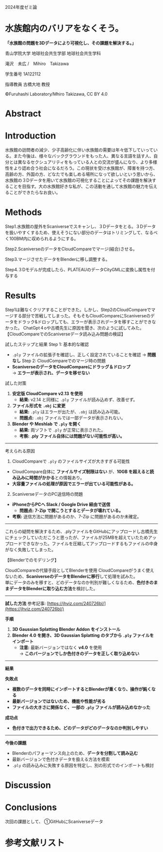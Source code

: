 
2024年度ゼミ論

# 水族館内のバリアをなくそう。
**「水族館の問題を3Dデータにより可視化し、その課題を解決する。」**

青山学院大学 地球社会共生学部 地球社会共生学科

滝沢　未広 /　Mihiro　Takizawa

学生番号 1A122112

指導教員 古橋大地 教授

©︎Furuhashi Laboratory/Mhiro Takizawa, CC BY 4.0

# **Abstract**

# **Introduction**
水族館の訪問者の減少、少子高齢化に伴い水族館の需要は年々低下していっている。また今後は、様々なバックグラウンドをもった人、異なる言語を話す人、自分とは異なるセクシュアリティをもっている人との交流が盛んになり、より多様性をより認め合う社会になるだろう。この現状を受け水族館が、障害を持つ方、高齢の方、外国の方、どなたでも楽しめる場所になって欲しいという思いから、水族館の３Dデータを用いて水族館の可視化することによってその課題を解決することを目指す。大の水族館好きな私が、この活動を通して水族館の魅力を伝えることができたらなお良い。

# **Methods**

Step1.水族館の屋外をScaniverseでスキャンし、３Dデータをとる。３Dデータを扱いやすくするため、使えそうにない部分のデータはトリミングして、なるべく100BM内に収められるようにする。

Step2.ScaniverseのデータをCloudCompareでマージ(結合)させる。

Step3.マージさせたデータをBlenderに移し調整する。

Step4.３Dモデルが完成したら、PLATEAUのデータCityGMLに変換し属性を付与する

# **Results**
Step1は難なくクリアすることができた。しかし、Step2のCloudCompareでマージする部分で苦戦してしまった。そもそもCloudCompareにScaniverseのデータをドラック&ドロップしても、エラーが表示されデータを移すことができなかった。
ChatGpt４oや古橋先生に原因を聞き、次のように試してみた。
【CloudCompareでのScaniverseデータ読み込み問題の検証】

試したステップと結果
Step 1: 基本的な確認
- `.ply` ファイルの拡張子を確認し、正しく設定されていることを確認 → **問題なし**
Step 2: CloudCompareでのマージ時の問題
- **ScaniverseのデータをCloudCompareにドラッグ＆ドロップ**  
  → **エラーが表示され、データを移せない**

試した対策
1. **安定版 CloudCompare v2.13 を使用**
   - **結果:** v2.14 と同様に `.ply` ファイルが読み込めず、改善せず。
2. **ファイル形式を `.obj` に変更**
   - **結果:** `.ply` はエラーが出たが、`.obj` は読み込み可能。
   - **問題点:** `.obj` ファイルでは一部データが表示されない。
3. **Blender や Meshlab で `.ply` を開く**
   - **結果:** 両ソフトで `.ply` が正常に表示された。
   - **考察:** **.ply ファイル自体には問題がない可能性が高い。**

---

考えられる原因
1. CloudCompareで `.ply` のファイルサイズが大きすぎる可能性
- CloudCompare自体に **ファイルサイズ制限はない** が、**10GB を超えると読み込みに時間がかかる**との情報あり。
- **大容量ファイルの処理が原因でエラーが出ている可能性がある。**
2. ScaniverseデータのPC送信時の問題
- **iPhoneからPCへ Slack / Google Drive 経由で送信**
  - **問題点:** **7-Zip で開こうとするとデータが壊れている。**
- **考察:** 送信方法に問題があるのか、7-Zip に問題があるのか未確定。

---
これらの疑問を解決するため、.plyファイルをGitHubにアップロードし古橋先生にチェックしていただこうと思ったが、ファイルが25MBを超えていたためアップロードできなかった。ファイルを圧縮してアップロードするもファイルの中身がなく失敗してしまった。

【Blenderでのモデリング】

CloudCompareの代替手段としてBlenderを使用
CloudCompareがうまく使えないため、**ScaniverseのデータをBlenderに移行**して処理を試みた。  
単にデータのみを移すと、どのデータなのか判別が難しくなるため、**色付きのままデータをBlenderに取り込む方法**を検討した。

---

**試した方法**
参考記事: [https://jhviz.com/240726bl/](https://jhviz.com/240726bl/)  

**手順**
1. **3D Gaussian Splatting Blender Addon をインストール**
2. **Blender 4.0 を開き、3D Gaussian Splatting のタブから `.ply` ファイルをインポート**
   - **注意:** 最新バージョンではなく **v4.0** を使用  
     → **このバージョンでしか色付きのデータを正しく取り込めない**

---

**結果**

**失敗点**
- **複数のデータを同時にインポートするとBlenderが重くなり、操作が鈍くなる**
- **最新バージョンではないため、機能や性能が劣る**
- **ファイルの大きさに関係なく、一部の `.ply` ファイルが読み込めなかった**

**成功点**
- **色付きで出力できるため、どのデータがどのデータなのか判別しやすい**

---

**今後の課題**
- Blenderのパフォーマンス向上のため、**データを分割して読み込む**
- 最新バージョンで色付きデータを扱える方法を模索
- `.ply` の読み込みに失敗する原因を特定し、別の形式でのインポートも検討









# **Discussion**

# **Conclusions**
次回の課題として、
①GitHubにScaniverseデータ

# **参考文献リスト**

